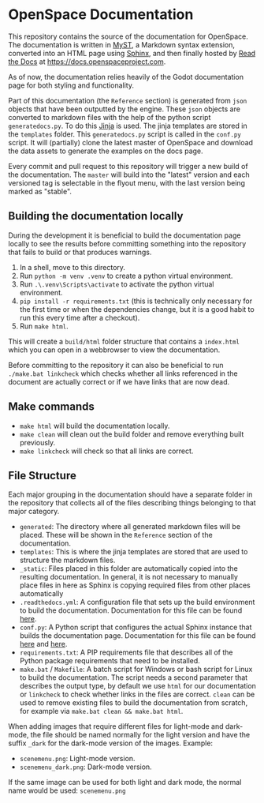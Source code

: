 # OpenSpace Documentation
This repository contains the source of the documentation for OpenSpace. The documentation is written in [MyST](https://myst-parser.readthedocs.io/en/latest/index.html), a Markdown syntax extension, converted into an HTML page using [Sphinx](https://www.sphinx-doc.org/en/master/), and then finally hosted by [Read the Docs](https://about.readthedocs.com/?ref=readthedocs.com) at https://docs.openspaceproject.com.

As of now, the documentation relies heavily of the Godot documentation page for both styling and functionality.

Part of this documentation (the `Reference` section) is generated from `json` objects that have been outputted by the engine. These `json` objects are converted to markdown files with the help of the python script `generatedocs.py`. To do this [Jinja](https://jinja.palletsprojects.com/en/3.1.x/) is used. The jinja templates are stored in the `templates` folder. This `generatedocs.py` script is called in the `conf.py` script. It will (partially) clone the latest master of OpenSpace and download the data assets to generate the examples on the docs page.

Every commit and pull request to this repository will trigger a new build of the documentation. The `master` will build into the "latest" version and each versioned tag is selectable in the flyout menu, with the last version being marked as "stable".

## Building the documentation locally
During the development it is beneficial to build the documentation page locally to see the results before committing something into the repository that fails to build or that produces warnings.

  1. In a shell, move to this directory.
  2. Run `python -m venv .venv` to create a python virtual environment.
  3. Run `.\.venv\Scripts\activate` to activate the python virtual environment.
  4. `pip install -r requirements.txt` (this is technically only necessary for the first time or when the dependencies change, but it is a good habit to run this every time after a checkout).
  5. Run `make html`.

This will create a `build/html` folder structure that contains a `index.html` which you can open in a webbrowser to view the documentation.

Before committing to the repository it can also be beneficial to run `./make.bat linkcheck` which checks whether all links referenced in the document are actually correct or if we have links that are now dead.

## Make commands

- `make html` will build the documentation locally.
- `make clean` will clean out the build folder and remove everything built previously.
- `make linkcheck` will check so that all links are correct.

## File Structure
Each major grouping in the documentation should have a separate folder in the repository that collects all of the files describing things belonging to that major category.
  - `generated`: The directory where all generated markdown files will be placed. These will be shown in the `Reference` section of the documentation.
  - `templates`: This is where the jinja templates are stored that are used to structure the markdown files. 
  - `_static`: Files placed in this folder are automatically copied into the resulting documentation. In general, it is not necessary to manually place files in here as Sphinx is copying required files from other places automatically
  - `.readthedocs.yml`: A configuration file that sets up the build environment to build the documentation. Documentation for this file can be found [here](https://docs.readthedocs.io/en/stable/config-file/v2.html).
  - `conf.py`: A Python script that configures the actual Sphinx instance that builds the documentation page. Documentation for this file can be found [here](https://www.sphinx-doc.org/en/master/usage/configuration.html) and [here](https://sphinx-rtd-theme.readthedocs.io/en/stable/configuring.html).
  - `requirements.txt`: A PIP requirements file that describes all of the Python package requirements that need to be installed.
  - `make.bat` / `Makefile`: A batch script for Windows or bash script for Linux to build the documentation. The script needs a second parameter that describes the output type, by default we use `html` for our documentation or `linkcheck` to check whether links in the files are correct. `clean` can be used to remove existing files to build the documentation from scratch, for example via `make.bat clean && make.bat html`.

When adding images that require different files for light-mode and dark-mode, the file should be named normally for the light version and have the suffix `_dark` for the dark-mode version of the images. Example:
  - `scenemenu.png`: Light-mode version.
  - `scenemenu_dark.png`: Dark-mode version.

If the same image can be used for both light and dark mode, the normal name would be used: `scenemenu.png`
